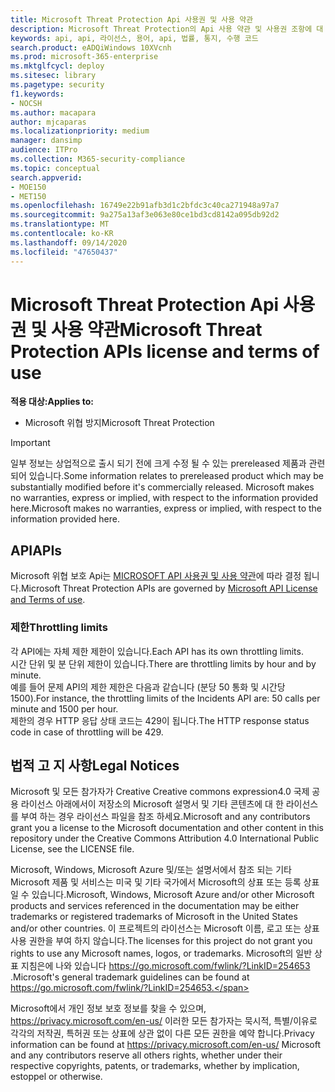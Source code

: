 ```yaml
---
title: Microsoft Threat Protection Api 사용권 및 사용 약관
description: Microsoft Threat Protection의 Api 사용 약관 및 사용권 조항에 대 한 설명
keywords: api, api, 라이선스, 용어, api, 법률, 통지, 수행 코드
search.product: eADQiWindows 10XVcnh
ms.prod: microsoft-365-enterprise
ms.mktglfcycl: deploy
ms.sitesec: library
ms.pagetype: security
f1.keywords:
- NOCSH
ms.author: macapara
author: mjcaparas
ms.localizationpriority: medium
manager: dansimp
audience: ITPro
ms.collection: M365-security-compliance
ms.topic: conceptual
search.appverid:
- MOE150
- MET150
ms.openlocfilehash: 16749e22b91afb3d1c2bfdc3c40ca271948a97a7
ms.sourcegitcommit: 9a275a13af3e063e80ce1bd3cd8142a095db92d2
ms.translationtype: MT
ms.contentlocale: ko-KR
ms.lasthandoff: 09/14/2020
ms.locfileid: "47650437"
---
```

#  <a name="microsoft-threat-protection-apis-license-and-terms-of-use"></a><span data-ttu-id="e63d9-104">Microsoft Threat Protection Api 사용권 및 사용 약관</span><span class="sxs-lookup"><span data-stu-id="e63d9-104">Microsoft Threat Protection APIs license and terms of use</span></span>
<span data-ttu-id="e63d9-105">**적용 대상:**</span><span class="sxs-lookup"><span data-stu-id="e63d9-105">**Applies to:**</span></span>
- <span data-ttu-id="e63d9-106">Microsoft 위협 방지</span><span class="sxs-lookup"><span data-stu-id="e63d9-106">Microsoft Threat Protection</span></span>

>[!IMPORTANT] 
><span data-ttu-id="e63d9-107">일부 정보는 상업적으로 출시 되기 전에 크게 수정 될 수 있는 prereleased 제품과 관련 되어 있습니다.</span><span class="sxs-lookup"><span data-stu-id="e63d9-107">Some information relates to prereleased product which may be substantially modified before it's commercially released.</span></span> <span data-ttu-id="e63d9-108">Microsoft makes no warranties, express or implied, with respect to the information provided here.</span><span class="sxs-lookup"><span data-stu-id="e63d9-108">Microsoft makes no warranties, express or implied, with respect to the information provided here.</span></span>


## <a name="apis"></a><span data-ttu-id="e63d9-109">API</span><span class="sxs-lookup"><span data-stu-id="e63d9-109">APIs</span></span>

 <span data-ttu-id="e63d9-110">Microsoft 위협 보호 Api는 [MICROSOFT API 사용권 및 사용 약관](https://docs.microsoft.com/legal/microsoft-apis/terms-of-use)에 따라 결정 됩니다.</span><span class="sxs-lookup"><span data-stu-id="e63d9-110">Microsoft Threat Protection APIs are governed by [Microsoft API License and Terms of use](https://docs.microsoft.com/legal/microsoft-apis/terms-of-use).</span></span>

### <a name="throttling-limits"></a><span data-ttu-id="e63d9-111">제한</span><span class="sxs-lookup"><span data-stu-id="e63d9-111">Throttling limits</span></span>

<span data-ttu-id="e63d9-112">각 API에는 자체 제한 제한이 있습니다.</span><span class="sxs-lookup"><span data-stu-id="e63d9-112">Each API has its own throttling limits.</span></span><br>
<span data-ttu-id="e63d9-113">시간 단위 및 분 단위 제한이 있습니다.</span><span class="sxs-lookup"><span data-stu-id="e63d9-113">There are throttling limits by hour and by minute.</span></span><br>
<span data-ttu-id="e63d9-114">예를 들어 문제 API의 제한 제한은 다음과 같습니다 (분당 50 통화 및 시간당 1500).</span><span class="sxs-lookup"><span data-stu-id="e63d9-114">For instance, the throttling limits of the Incidents API are: 50 calls per minute and 1500 per hour.</span></span><br>
<span data-ttu-id="e63d9-115">제한의 경우 HTTP 응답 상태 코드는 429이 됩니다.</span><span class="sxs-lookup"><span data-stu-id="e63d9-115">The HTTP response status code in case of throttling will be 429.</span></span>


## <a name="legal-notices"></a><span data-ttu-id="e63d9-116">법적 고 지 사항</span><span class="sxs-lookup"><span data-stu-id="e63d9-116">Legal Notices</span></span>

<span data-ttu-id="e63d9-117">Microsoft 및 모든 참가자가 Creative Creative commons expression4.0 국제 공용 라이선스 아래에서이 저장소의 Microsoft 설명서 및 기타 콘텐츠에 대 한 라이선스를 부여 하는 경우 라이선스 파일을 참조 하세요.</span><span class="sxs-lookup"><span data-stu-id="e63d9-117">Microsoft and any contributors grant you a license to the Microsoft documentation and other content in this repository under the Creative Commons Attribution 4.0 International Public License, see the LICENSE file.</span></span>

<span data-ttu-id="e63d9-118">Microsoft, Windows, Microsoft Azure 및/또는 설명서에서 참조 되는 기타 Microsoft 제품 및 서비스는 미국 및 기타 국가에서 Microsoft의 상표 또는 등록 상표 일 수 있습니다.</span><span class="sxs-lookup"><span data-stu-id="e63d9-118">Microsoft, Windows, Microsoft Azure and/or other Microsoft products and services referenced in the documentation may be either trademarks or registered trademarks of Microsoft in the United States and/or other countries.</span></span> <span data-ttu-id="e63d9-119">이 프로젝트의 라이선스는 Microsoft 이름, 로고 또는 상표 사용 권한을 부여 하지 않습니다.</span><span class="sxs-lookup"><span data-stu-id="e63d9-119">The licenses for this project do not grant you rights to use any Microsoft names, logos, or trademarks.</span></span> <span data-ttu-id="e63d9-120">Microsoft의 일반 상표 지침은에 나와 있습니다 https://go.microsoft.com/fwlink/?LinkID=254653 .</span><span class="sxs-lookup"><span data-stu-id="e63d9-120">Microsoft's general trademark guidelines can be found at https://go.microsoft.com/fwlink/?LinkID=254653.</span></span>

<span data-ttu-id="e63d9-121">Microsoft에서 개인 정보 보호 정보를 찾을 수 있으며, https://privacy.microsoft.com/en-us/ 이러한 모든 참가자는 묵시적, 특별/이유로 각각의 저작권, 특허권 또는 상표에 상관 없이 다른 모든 권한을 예약 합니다.</span><span class="sxs-lookup"><span data-stu-id="e63d9-121">Privacy information can be found at https://privacy.microsoft.com/en-us/ Microsoft and any contributors reserve all others rights, whether under their respective copyrights, patents, or trademarks, whether by implication, estoppel or otherwise.</span></span>
